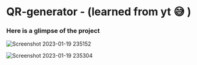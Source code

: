 # QR-generator - (learned from yt 😅 )

<h3>Here is a glimpse of the project</h3>

![Screenshot 2023-01-19 235152](https://user-images.githubusercontent.com/91124384/213529186-85e03343-230d-4ab7-bf2f-1e4c89fa9cef.png)


![Screenshot 2023-01-19 235304](https://user-images.githubusercontent.com/91124384/213529250-353a873e-3158-4299-9ba1-98c1a49dc499.png)
